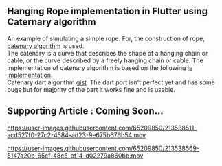 ## **Hanging Rope implementation in Flutter using Caternary algorithm**

An example of simulating a simple rope. For, the construction of rope, [catenary algorithm](https://en.wikipedia.org/wiki/Catenary) is used.<br>
The catenary is a curve that describes the shape of a hanging chain or cable, or the curve described by a freely hanging chain or cable.
The implementation of catenary algorithm is based on the following [js implementation](https://github.com/dulnan/catenary-curve/blob/9cb7e53e2db4bd5c499f5051abde8bfd853d946a/src/main.ts#L254).<br>
Catenary dart algorithm [gist](https://gist.github.com/rutvik110/56f4626c95b92b8cf2c95283d4682331). The dart port isn't perfect yet and has some bugs but for majority of the part it works fine and is usable.

## Supporting Article : Coming Soon...


https://user-images.githubusercontent.com/65209850/213538511-acd527f0-27c2-4584-ad23-9e675b676b54.mov



https://user-images.githubusercontent.com/65209850/213538569-5147a20b-65cf-48c5-bf14-d02279a860bb.mov


